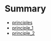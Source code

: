 # Summary

* [principles](principles.md)
* [principle_1](principle_1.md)
* [principle_2](principle2.md)

